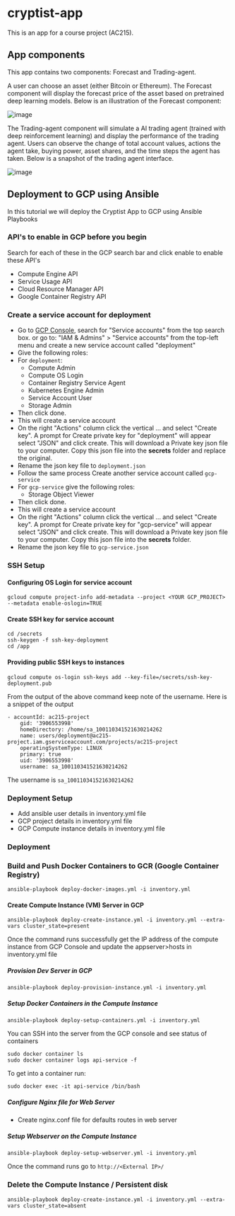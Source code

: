 # cryptist-app

This is an app for a course project (AC215).

## App components

This app contains two components: Forecast and Trading-agent.

A user can choose an asset (either Bitcoin or Ethereum).
The Forecast component will display the forecast price of the asset based on pretrained deep learning models. Below is an illustration of the Forecast component:

![image](https://user-images.githubusercontent.com/57764895/146097535-11e31be9-bf4e-492c-8738-ee29e1814a38.png)



The Trading-agent component will simulate a AI trading agent (trained with deep reinforcement learning) and display the performance of the trading agent. Users can observe the change of total account values, actions the agent take, buying power, asset shares, and the time steps the agent has taken. Below is a snapshot of the trading agent interface.

![image](https://user-images.githubusercontent.com/57764895/146095304-7bf2a3cd-f051-448d-9042-8c76540967ce.png)

## Deployment to GCP using Ansible

In this tutorial we will deploy the Cryptist App to GCP using Ansible Playbooks


### API's to enable in GCP before you begin
Search for each of these in the GCP search bar and click enable to enable these API's
* Compute Engine API
* Service Usage API
* Cloud Resource Manager API
* Google Container Registry API

### Create a service account for deployment

- Go to [GCP Console](https://console.cloud.google.com/home/dashboard), search for  "Service accounts" from the top search box. or go to: "IAM & Admins" > "Service accounts" from the top-left menu and create a new service account called "deployment"
- Give the following roles:
- For `deployment`:
    - Compute Admin
    - Compute OS Login
    - Container Registry Service Agent
    - Kubernetes Engine Admin
    - Service Account User
    - Storage Admin
- Then click done.
- This will create a service account
- On the right "Actions" column click the vertical ... and select "Create key". A prompt for Create private key for "deployment" will appear select "JSON" and click create. This will download a Private key json file to your computer. Copy this json file into the **secrets** folder and replace the original.
- Rename the json key file to `deployment.json`
- Follow the same process Create another service account called `gcp-service`
- For `gcp-service` give the following roles:
    - Storage Object Viewer
- Then click done.
- This will create a service account
- On the right "Actions" column click the vertical ... and select "Create key". A prompt for Create private key for "gcp-service" will appear select "JSON" and click create. This will download a Private key json file to your computer. Copy this json file into the **secrets** folder.
- Rename the json key file to `gcp-service.json`

### SSH Setup
#### Configuring OS Login for service account
```
gcloud compute project-info add-metadata --project <YOUR GCP_PROJECT> --metadata enable-oslogin=TRUE
```

#### Create SSH key for service account
```
cd /secrets
ssh-keygen -f ssh-key-deployment
cd /app
```

#### Providing public SSH keys to instances
```
gcloud compute os-login ssh-keys add --key-file=/secrets/ssh-key-deployment.pub
```
From the output of the above command keep note of the username. Here is a snippet of the output
```
- accountId: ac215-project
    gid: '3906553998'
    homeDirectory: /home/sa_100110341521630214262
    name: users/deployment@ac215-project.iam.gserviceaccount.com/projects/ac215-project
    operatingSystemType: LINUX
    primary: true
    uid: '3906553998'
    username: sa_100110341521630214262
```
The username is `sa_100110341521630214262`


### Deployment Setup
* Add ansible user details in inventory.yml file
* GCP project details in inventory.yml file
* GCP Compute instance details in inventory.yml file

### Deployment

### Build and Push Docker Containers to GCR (Google Container Registry)
```
ansible-playbook deploy-docker-images.yml -i inventory.yml
```

#### Create Compute Instance (VM) Server in GCP
```
ansible-playbook deploy-create-instance.yml -i inventory.yml --extra-vars cluster_state=present
```

Once the command runs successfully get the IP address of the compute instance from GCP Console and update the appserver>hosts in inventory.yml file

##### Provision Dev Server in GCP
```
ansible-playbook deploy-provision-instance.yml -i inventory.yml
```

##### Setup Docker Containers in the  Compute Instance
```
ansible-playbook deploy-setup-containers.yml -i inventory.yml
```


You can SSH into the server from the GCP console and see status of containers
```
sudo docker container ls
sudo docker container logs api-service -f
```

To get into a container run:
```
sudo docker exec -it api-service /bin/bash
```



##### Configure Nginx file for Web Server
* Create nginx.conf file for defaults routes in web server

##### Setup Webserver on the Compute Instance
```
ansible-playbook deploy-setup-webserver.yml -i inventory.yml
```
Once the command runs go to `http://<External IP>/`

### **Delete the Compute Instance / Persistent disk**
```
ansible-playbook deploy-create-instance.yml -i inventory.yml --extra-vars cluster_state=absent
```
